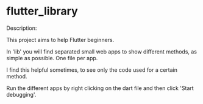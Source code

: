 # flutter_library

Description:

This project aims to help Flutter beginners.

In 'lib' you will find separated small web apps to show different methods, as simple as possible. One file per app.

I find this helpful sometimes, to see only the code used for a certain method.

Run the different apps by right clicking on the dart file and then click 'Start debugging'.
